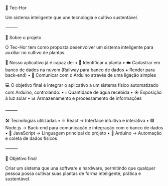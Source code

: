 🌱 Tec-Hor

Um sistema inteligente que une tecnologia e cultivo sustentável.

⸻

📖 Sobre o projeto

O Tec-Hor tem como proposta desenvolver um sistema inteligente para auxiliar no cultivo de plantas.

🌿 Nosso aplicativo já é capaz de:
	•	📸 Identificar a planta
	•	☁️ Cadastrar em banco de dados na nuvem (Railway para banco de dados + Render para back-end)
	•	🔗 Comunicar com o Arduino através de uma ligação simples

💻 O objetivo final é integrar o aplicativo a um sistema físico automatizado com Arduino, controlando:
	•	💧 Quantidade de água recebida
	•	☀️ Exposição à luz solar
	•	📊 Armazenamento e processamento de informações

⸻

🛠️ Tecnologias utilizadas
	•	⚛️ React → Interface intuitiva e interativa
	•	🟩 Node.js → Back-end para comunicação e integração com o banco de dados
	•	📜 JavaScript → Linguagem principal do projeto
	•	🤖 Arduino → Automação e coleta de dados físicos

⸻

🚀 Objetivo final

Criar um sistema que una software e hardware, permitindo que qualquer pessoa possa cultivar suas plantas de forma inteligente, prática e sustentável.
